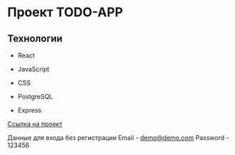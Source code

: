 # Проект TODO-APP

## Технологии

- React

- JavaScript

- CSS

- PostgreSQL

- Express

[Ссылка на проект](https://s-gusterev.github.io/todo-app-postgres-react-nodejs/)

Данные для входа без регистрации
Email - demo@demo.com
Password - 123456
